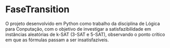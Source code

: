 # FaseTransition
O projeto desenvolvido em Python como trabalho da disciplina de Lógica para Conputação, com o objetivo de investigar a satisfazibilidade em instâncias aleatórias de k-SAT (3-SAT e 5-SAT), observando o ponto crítico em que as fórmulas passam a ser insatisfazíveis.
